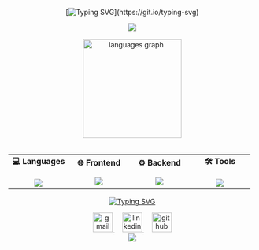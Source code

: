 <div align="center">
  
  [![Typing SVG](https://readme-typing-svg.demolab.com?font=Montserrat&weight=700&size=34px&pause=1000&color=FFFFFF&center=true&vCenter=true&width=760&height=41&lines=👋+HI!+My+name+is+Matheus%2C;💻+I'm+a+Software+Developer!)](https://git.io/typing-svg)
  
  <img src="https://user-images.githubusercontent.com/73097560/115834477-dbab4500-a447-11eb-908a-139a6edaec5c.gif">
  
  <br>
  <br>
  
  <img height="200em" src="https://github-readme-stats.vercel.app/api/top-langs/?username=mapompeo&locale=pt-br&layout=compact&theme=transparent&hide_border=true&title_color=FFF&text_color=FFF&bg_color=242938&border_radius=16&hide=portugol&langs_count=10&count_private=true&include_all_commits=true&include_forks=true" alt="languages graph"/>
  
  <br>
  <br>
  
  <table>
    <tr>
      <td width="25%" align="center" valign="middle">
        <div align="center">
          <strong>💻 Languages</strong>
        </div>
        <br>
        <div align="center">
          <a href="https://skillicons.dev">
            <img src="https://skillicons.dev/icons?i=js,ts,py,java,cs,cpp&perline=3" />
          </a>
        </div>
      </td>
      <td width="25%" align="center" valign="middle">
        <div align="center">
          <strong>🌐 Frontend</strong>
        </div>
        <br>
        <div align="center">
          <a href="https://skillicons.dev">
            <img src="https://skillicons.dev/icons?i=angular,html,css,scss&perline=3" />
          </a>
        </div>
      </td>
      <td width="25%" align="center" valign="middle">
        <div align="center">
          <strong>⚙️ Backend</strong>
        </div>
        <br>
        <div align="center">
          <a href="https://skillicons.dev">
            <img src="https://skillicons.dev/icons?i=nodejs,express,dotnet,sequelize&perline=3" />
          </a>
        </div>
      </td>
      <td width="25%" align="center" valign="middle">
        <div align="center">
          <strong>🛠️ Tools</strong>
        </div>
        <br>
        <div align="center">
          <a href="https://skillicons.dev">
            <img src="https://skillicons.dev/icons?i=git,github,mysql,postman,figma&perline=3" />
          </a>
        </div>
      </td>
    </tr>
  </table>
  
  [![Typing SVG](https://readme-typing-svg.demolab.com?font=Montserrat&weight=700&size=20&pause=1000&color=FFFFFF&center=true&vCenter=true&width=728&height=41&lines=Contact+me!+👇;Let's+talk+🤝)](https://git.io/typing-svg)
  
  <a href="mailto:matheuspompeo13@gmail.com" target="_blank" rel="noopener noreferrer">
    <img src="https://img.shields.io/badge/Gmail-D14836?style=for-the-badge&logo=gmail&logoColor=white&labelColor=D14836" height="40" alt="gmail"/>
  </a>
  &nbsp;&nbsp;&nbsp;
  <a href="http://linkedin.com/in/matheuspompeo" target="_blank" rel="noopener noreferrer">
    <img src="https://img.shields.io/badge/LinkedIn-0077B5?style=for-the-badge&logo=linkedin&logoColor=white&labelColor=0077B5" height="40" alt="linkedin"/>
  </a>
  &nbsp;&nbsp;&nbsp;
  <a href="https://github.com/mapompeo" target="_blank" rel="noopener noreferrer">
    <img src="https://img.shields.io/badge/GitHub-181717?style=for-the-badge&logo=github&logoColor=white&labelColor=181717" height="40" alt="github"/>
  </a>
  
  <br>
  
  <img src="https://user-images.githubusercontent.com/73097560/115834477-dbab4500-a447-11eb-908a-139a6edaec5c.gif">
  
</div>
